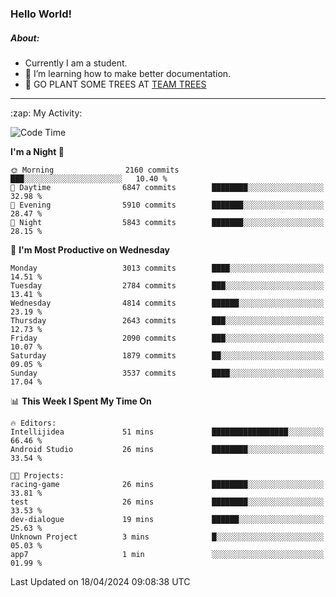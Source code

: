 ### Hello World!

##### About:
- Currently I am a student.
- 🌱 I’m learning how to make better documentation.
- 🌱 GO PLANT SOME TREES AT [TEAM TREES](https://teamtrees.org/)

---
  <summary>:zap: My Activity:</summary>
  
<!--START_SECTION:waka-->
![Code Time](http://img.shields.io/badge/Code%20Time-1%2C315%20hrs%2024%20mins-blue)

**I'm a Night 🦉** 

```text
🌞 Morning                2160 commits        ███░░░░░░░░░░░░░░░░░░░░░░   10.40 % 
🌆 Daytime                6847 commits        ████████░░░░░░░░░░░░░░░░░   32.98 % 
🌃 Evening                5910 commits        ███████░░░░░░░░░░░░░░░░░░   28.47 % 
🌙 Night                  5843 commits        ███████░░░░░░░░░░░░░░░░░░   28.15 % 
```
📅 **I'm Most Productive on Wednesday** 

```text
Monday                   3013 commits        ████░░░░░░░░░░░░░░░░░░░░░   14.51 % 
Tuesday                  2784 commits        ███░░░░░░░░░░░░░░░░░░░░░░   13.41 % 
Wednesday                4814 commits        ██████░░░░░░░░░░░░░░░░░░░   23.19 % 
Thursday                 2643 commits        ███░░░░░░░░░░░░░░░░░░░░░░   12.73 % 
Friday                   2090 commits        ███░░░░░░░░░░░░░░░░░░░░░░   10.07 % 
Saturday                 1879 commits        ██░░░░░░░░░░░░░░░░░░░░░░░   09.05 % 
Sunday                   3537 commits        ████░░░░░░░░░░░░░░░░░░░░░   17.04 % 
```


📊 **This Week I Spent My Time On** 

```text
🔥 Editors: 
Intellijidea             51 mins             █████████████████░░░░░░░░   66.46 % 
Android Studio           26 mins             ████████░░░░░░░░░░░░░░░░░   33.54 % 

🐱‍💻 Projects: 
racing-game              26 mins             ████████░░░░░░░░░░░░░░░░░   33.81 % 
test                     26 mins             ████████░░░░░░░░░░░░░░░░░   33.53 % 
dev-dialogue             19 mins             ██████░░░░░░░░░░░░░░░░░░░   25.63 % 
Unknown Project          3 mins              █░░░░░░░░░░░░░░░░░░░░░░░░   05.03 % 
app7                     1 min               ░░░░░░░░░░░░░░░░░░░░░░░░░   01.99 % 
```


 Last Updated on 18/04/2024 09:08:38 UTC
<!--END_SECTION:waka-->
